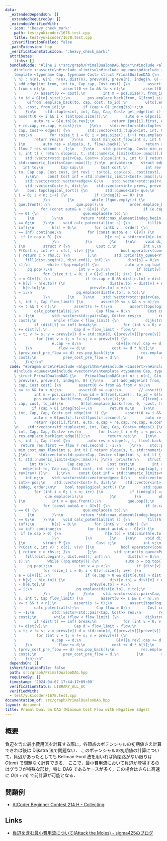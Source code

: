 ```yaml
---
data:
  _extendedDependsOn: []
  _extendedRequiredBy: []
  _extendedVerifiedWith:
  - icon: ':heavy_check_mark:'
    path: test/yukicoder/1678.test.cpp
    title: test/yukicoder/1678.test.cpp
  _isVerificationFailed: false
  _pathExtension: hpp
  _verificationStatusIcon: ':heavy_check_mark:'
  attributes:
    links: []
  bundledCode: "#line 2 \"src/graph/PrimalDualonDAG.hpp\"\n#include <algorithm>\n\
    #include <cassert>\n#include <limits>\n#include <queue>\n#include <vector>\n\n\
    template <typename Cap, typename Cost> struct PrimalDualonDAG {\n    PrimalDualonDAG(int\
    \ n) : n(n), G(n), h(n), dist(n), prevv(n), preve(n), indeg(n, 0) {}\n\n    int\
    \ add_edge(int from, int to, Cap cap, Cost cost) {\n        assert(0 <= from &&\
    \ from < n);\n        assert(0 <= to && to < n);\n        assert(0 <= cap);\n\
    \        // assert(0 <= cost);\n        int m = pos.size(), from_id = G[from].size(),\
    \ to_id = G[to].size();\n        pos.emplace_back(from, G[from].size());\n   \
    \     G[from].emplace_back(to, cap, cost, to_id);\n        G[to].emplace_back(from,\
    \ 0, -cost, from_id);\n        if (cap > 0) indeg[to]++;\n        return m;\n\
    \    }\n\n    std::tuple<int, int, Cap, Cap, Cost> get_edge(int i) {\n       \
    \ assert(0 <= i && i < (int)pos.size());\n        auto e = G[pos[i].first][pos[i].second];\n\
    \        auto re = G[e.to][e.rev];\n        return {pos[i].first, e.to, e.cap\
    \ + re.cap, re.cap, e.cost};\n    }\n\n    std::vector<std::tuple<int, int, Cap,\
    \ Cap, Cost>> edges() {\n        std::vector<std::tuple<int, int, Cap, Cap, Cost>>\
    \ res;\n        for (size_t i = 0; i < pos.size(); i++) res.emplace_back(get_edge(i));\n\
    \        return res;\n    }\n\n    Cost min_cost_flow(int s, int t, Cap flow)\
    \ {\n        auto res = slope(s, t, flow).back();\n        return res.first ==\
    \ flow ? res.second : -1;\n    }\n\n    std::pair<Cap, Cost> min_cost_max_flow(int\
    \ s, int t) { return slope(s, t, std::numeric_limits<Cap>::max()).back(); }\n\n\
    \    std::vector<std::pair<Cap, Cost>> slope(int s, int t) { return slope(s, t,\
    \ std::numeric_limits<Cap>::max()); }\n\n  private:\n    struct edge {\n     \
    \   int to;\n        Cap cap;\n        Cost cost;\n        int rev;\n        edge(int\
    \ to, Cap cap, Cost cost, int rev) : to(to), cap(cap), cost(cost), rev(rev) {}\n\
    \    };\n\n    const Cost inf = std::numeric_limits<Cost>::max();\n    int n;\n\
    \    std::vector<std::vector<edge>> G;\n    std::vector<std::pair<int, int>> pos;\n\
    \    std::vector<Cost> h, dist;\n    std::vector<int> prevv, preve, indeg, order;\n\
    \n    bool topological_sort() {\n        std::queue<int> que;\n        for (int\
    \ i = 0; i < n; i++) {\n            if (indeg[i] == 0) {\n                que.emplace(i);\n\
    \            }\n        }\n        while (!que.empty()) {\n            int v =\
    \ que.front();\n            que.pop();\n            order.emplace_back(v);\n \
    \           for (const auto& e : G[v]) {\n                if (e.cap > 0 && --indeg[e.to]\
    \ == 0) {\n                    que.emplace(e.to);\n                }\n       \
    \     }\n        }\n\n        return *std::max_element(indeg.begin(), indeg.end())\
    \ == 0;\n    }\n\n    void calc_potential(int s) {\n        fill(h.begin(), h.end(),\
    \ inf);\n        h[s] = 0;\n        for (int& v : order) {\n            if (h[v]\
    \ == inf) continue;\n            for (const auto& e : G[v]) {\n              \
    \  if (e.cap > 0) {\n                    h[e.to] = std::min(h[e.to], h[v] + e.cost);\n\
    \                }\n            }\n        }\n    }\n\n    void dijkstra(int s)\
    \ {\n        struct P {\n            Cost c;\n            int v;\n           \
    \ P(Cost c, int v) : c(c), v(v) {}\n            bool operator<(const P& rhs) const\
    \ { return c > rhs.c; }\n        };\n        std::priority_queue<P> pq;\n    \
    \    fill(dist.begin(), dist.end(), inf);\n        dist[s] = 0;\n        pq.emplace(dist[s],\
    \ s);\n        while (!pq.empty()) {\n            auto p = pq.top();\n       \
    \     pq.pop();\n            int v = p.v;\n            if (dist[v] < p.c) continue;\n\
    \            for (size_t i = 0; i < G[v].size(); i++) {\n                auto&\
    \ e = G[v][i];\n                if (e.cap > 0 && dist[e.to] > dist[v] + e.cost\
    \ + h[v] - h[e.to]) {\n                    dist[e.to] = dist[v] + e.cost + h[v]\
    \ - h[e.to];\n                    prevv[e.to] = v;\n                    preve[e.to]\
    \ = i;\n                    pq.emplace(dist[e.to], e.to);\n                }\n\
    \            }\n        }\n    }\n\n    std::vector<std::pair<Cap, Cost>> slope(int\
    \ s, int t, Cap flow_limit) {\n        assert(0 <= s && s < n);\n        assert(0\
    \ <= t && t < n);\n        assert(s != t);\n        assert(topological_sort());\n\
    \        calc_potential(s);\n        Cap flow = 0;\n        Cost cost = 0, prev_cost_pre_flow\
    \ = -1;\n        std::vector<std::pair<Cap, Cost>> res;\n        res.emplace_back(flow,\
    \ cost);\n        while (flow < flow_limit) {\n            dijkstra(s);\n    \
    \        if (dist[t] == inf) break;\n            for (int v = 0; v < n; v++) h[v]\
    \ += dist[v];\n            Cap d = flow_limit - flow;\n            for (int v\
    \ = t; v != s; v = prevv[v]) d = std::min(d, G[prevv[v]][preve[v]].cap);\n   \
    \         for (int v = t; v != s; v = prevv[v]) {\n                auto& e = G[prevv[v]][preve[v]];\n\
    \                e.cap -= d;\n                G[v][e.rev].cap += d;\n        \
    \    }\n            flow += d;\n            cost += d * h[t];\n            if\
    \ (prev_cost_pre_flow == d) res.pop_back();\n            res.emplace_back(flow,\
    \ cost);\n            prev_cost_pre_flow = d;\n        }\n        return res;\n\
    \    }\n};\n"
  code: "#pragma once\n#include <algorithm>\n#include <cassert>\n#include <limits>\n\
    #include <queue>\n#include <vector>\n\ntemplate <typename Cap, typename Cost>\
    \ struct PrimalDualonDAG {\n    PrimalDualonDAG(int n) : n(n), G(n), h(n), dist(n),\
    \ prevv(n), preve(n), indeg(n, 0) {}\n\n    int add_edge(int from, int to, Cap\
    \ cap, Cost cost) {\n        assert(0 <= from && from < n);\n        assert(0\
    \ <= to && to < n);\n        assert(0 <= cap);\n        // assert(0 <= cost);\n\
    \        int m = pos.size(), from_id = G[from].size(), to_id = G[to].size();\n\
    \        pos.emplace_back(from, G[from].size());\n        G[from].emplace_back(to,\
    \ cap, cost, to_id);\n        G[to].emplace_back(from, 0, -cost, from_id);\n \
    \       if (cap > 0) indeg[to]++;\n        return m;\n    }\n\n    std::tuple<int,\
    \ int, Cap, Cap, Cost> get_edge(int i) {\n        assert(0 <= i && i < (int)pos.size());\n\
    \        auto e = G[pos[i].first][pos[i].second];\n        auto re = G[e.to][e.rev];\n\
    \        return {pos[i].first, e.to, e.cap + re.cap, re.cap, e.cost};\n    }\n\
    \n    std::vector<std::tuple<int, int, Cap, Cap, Cost>> edges() {\n        std::vector<std::tuple<int,\
    \ int, Cap, Cap, Cost>> res;\n        for (size_t i = 0; i < pos.size(); i++)\
    \ res.emplace_back(get_edge(i));\n        return res;\n    }\n\n    Cost min_cost_flow(int\
    \ s, int t, Cap flow) {\n        auto res = slope(s, t, flow).back();\n      \
    \  return res.first == flow ? res.second : -1;\n    }\n\n    std::pair<Cap, Cost>\
    \ min_cost_max_flow(int s, int t) { return slope(s, t, std::numeric_limits<Cap>::max()).back();\
    \ }\n\n    std::vector<std::pair<Cap, Cost>> slope(int s, int t) { return slope(s,\
    \ t, std::numeric_limits<Cap>::max()); }\n\n  private:\n    struct edge {\n  \
    \      int to;\n        Cap cap;\n        Cost cost;\n        int rev;\n     \
    \   edge(int to, Cap cap, Cost cost, int rev) : to(to), cap(cap), cost(cost),\
    \ rev(rev) {}\n    };\n\n    const Cost inf = std::numeric_limits<Cost>::max();\n\
    \    int n;\n    std::vector<std::vector<edge>> G;\n    std::vector<std::pair<int,\
    \ int>> pos;\n    std::vector<Cost> h, dist;\n    std::vector<int> prevv, preve,\
    \ indeg, order;\n\n    bool topological_sort() {\n        std::queue<int> que;\n\
    \        for (int i = 0; i < n; i++) {\n            if (indeg[i] == 0) {\n   \
    \             que.emplace(i);\n            }\n        }\n        while (!que.empty())\
    \ {\n            int v = que.front();\n            que.pop();\n            order.emplace_back(v);\n\
    \            for (const auto& e : G[v]) {\n                if (e.cap > 0 && --indeg[e.to]\
    \ == 0) {\n                    que.emplace(e.to);\n                }\n       \
    \     }\n        }\n\n        return *std::max_element(indeg.begin(), indeg.end())\
    \ == 0;\n    }\n\n    void calc_potential(int s) {\n        fill(h.begin(), h.end(),\
    \ inf);\n        h[s] = 0;\n        for (int& v : order) {\n            if (h[v]\
    \ == inf) continue;\n            for (const auto& e : G[v]) {\n              \
    \  if (e.cap > 0) {\n                    h[e.to] = std::min(h[e.to], h[v] + e.cost);\n\
    \                }\n            }\n        }\n    }\n\n    void dijkstra(int s)\
    \ {\n        struct P {\n            Cost c;\n            int v;\n           \
    \ P(Cost c, int v) : c(c), v(v) {}\n            bool operator<(const P& rhs) const\
    \ { return c > rhs.c; }\n        };\n        std::priority_queue<P> pq;\n    \
    \    fill(dist.begin(), dist.end(), inf);\n        dist[s] = 0;\n        pq.emplace(dist[s],\
    \ s);\n        while (!pq.empty()) {\n            auto p = pq.top();\n       \
    \     pq.pop();\n            int v = p.v;\n            if (dist[v] < p.c) continue;\n\
    \            for (size_t i = 0; i < G[v].size(); i++) {\n                auto&\
    \ e = G[v][i];\n                if (e.cap > 0 && dist[e.to] > dist[v] + e.cost\
    \ + h[v] - h[e.to]) {\n                    dist[e.to] = dist[v] + e.cost + h[v]\
    \ - h[e.to];\n                    prevv[e.to] = v;\n                    preve[e.to]\
    \ = i;\n                    pq.emplace(dist[e.to], e.to);\n                }\n\
    \            }\n        }\n    }\n\n    std::vector<std::pair<Cap, Cost>> slope(int\
    \ s, int t, Cap flow_limit) {\n        assert(0 <= s && s < n);\n        assert(0\
    \ <= t && t < n);\n        assert(s != t);\n        assert(topological_sort());\n\
    \        calc_potential(s);\n        Cap flow = 0;\n        Cost cost = 0, prev_cost_pre_flow\
    \ = -1;\n        std::vector<std::pair<Cap, Cost>> res;\n        res.emplace_back(flow,\
    \ cost);\n        while (flow < flow_limit) {\n            dijkstra(s);\n    \
    \        if (dist[t] == inf) break;\n            for (int v = 0; v < n; v++) h[v]\
    \ += dist[v];\n            Cap d = flow_limit - flow;\n            for (int v\
    \ = t; v != s; v = prevv[v]) d = std::min(d, G[prevv[v]][preve[v]].cap);\n   \
    \         for (int v = t; v != s; v = prevv[v]) {\n                auto& e = G[prevv[v]][preve[v]];\n\
    \                e.cap -= d;\n                G[v][e.rev].cap += d;\n        \
    \    }\n            flow += d;\n            cost += d * h[t];\n            if\
    \ (prev_cost_pre_flow == d) res.pop_back();\n            res.emplace_back(flow,\
    \ cost);\n            prev_cost_pre_flow = d;\n        }\n        return res;\n\
    \    }\n};\n"
  dependsOn: []
  isVerificationFile: false
  path: src/graph/PrimalDualonDAG.hpp
  requiredBy: []
  timestamp: '2024-04-07 17:44:17+09:00'
  verificationStatus: LIBRARY_ALL_AC
  verifiedWith:
  - test/yukicoder/1678.test.cpp
documentation_of: src/graph/PrimalDualonDAG.hpp
layout: document
title: Primal Dual on DAG (Minimum Cost Flow with Negative Edges)
---
```


## 概要
負辺を含む最小費用流を計算する際に，各頂点のポテンシャルの初期値さえ計算できれば後は Dijkstra 法で問題ない．
このポテンシャルの初期値の計算について，負辺があったとしても Bellman-Ford 法を用いれば負閉路がない限りは $O(nm)$ で問題なく計算できる．
ここで，最小費用流において負辺が登場するのはグラフが特殊な形状，特に DAG であるケースが多く，この場合はさらに高速に $O(n + m)$ で前計算が可能となる．

## 問題例
- [AtCoder Beginner Contest 214 H - Collecting](https://atcoder.jp/contests/abc214/tasks/abc214_h)

## Links
- [負辺を含む最小費用流について(Attack the Moles) - sigma425のブログ](https://sigma425.hatenablog.com/entry/2014/10/12/122018?utm_source=pocket_mylist)
